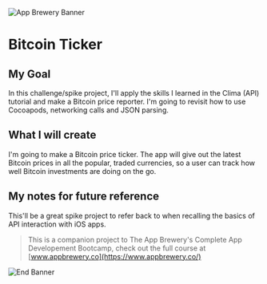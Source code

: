 
![App Brewery Banner](Documentation/AppBreweryBanner.png)

#  Bitcoin Ticker

## My Goal

In this challenge/spike project, I'll apply the skills I learned in the Clima (API) tutorial and make a Bitcoin price reporter.  I'm going to revisit how to use Cocoapods, networking calls and JSON parsing.

## What I will create

I'm going to make a Bitcoin price ticker. The app will give out the latest Bitcoin prices in all the popular, traded currencies, so a user can track how well Bitcoin investments are doing on the go.

## My notes for future reference

This'll be a great spike project to refer back to when recalling the basics of API interaction with iOS apps.

>This is a companion project to The App Brewery's Complete App Developement Bootcamp, check out the full course at [www.appbrewery.co](https://www.appbrewery.co/)

![End Banner](Documentation/readme-end-banner.png)
